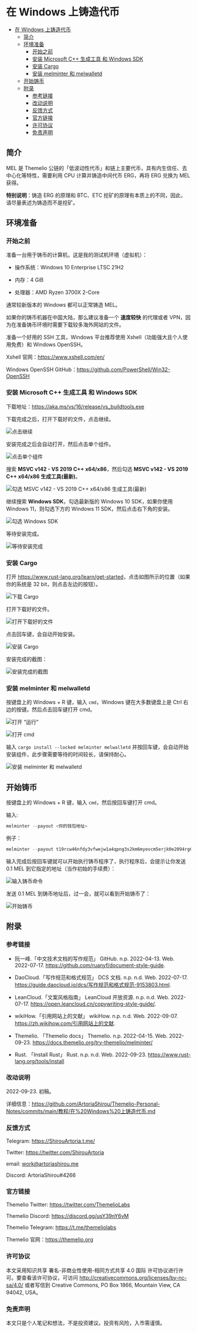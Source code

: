 # 在 Windows 上铸造代币

- [在 Windows 上铸造代币](#在-windows-上铸造代币)
  - [简介](#简介)
  - [环境准备](#环境准备)
    - [开始之前](#开始之前)
    - [安装 Microsoft C++ 生成工具 和 Windows SDK](#安装-microsoft-c-生成工具-和-windows-sdk)
    - [安装 Cargo](#安装-cargo)
    - [安装 melminter 和 melwalletd](#安装-melminter-和-melwalletd)
  - [开始铸币](#开始铸币)
  - [附录](#附录)
    - [参考链接](#参考链接)
    - [改动说明](#改动说明)
    - [反馈方式](#反馈方式)
    - [官方链接](#官方链接)
    - [许可协议](#许可协议)
    - [免责声明](#免责声明)

## 简介

MEL 是 Themelio 公链的「低波动性代币」和链上主要代币，具有内生信任、去中心化等特性，需要利用 CPU 计算并铸造中间代币 ERG，再将 ERG 兑换为 MEL 获得。

**特别说明**：铸造 ERG 的原理和 BTC、ETC 挖矿的原理有本质上的不同，因此，请尽量表述为铸造而不是挖矿。

## 环境准备

### 开始之前

准备一台用于铸币的计算机，这是我的测试机环境（虚拟机）：

- 操作系统：Windows 10 Enterprise LTSC 21H2

- 内存：4 GiB

- 处理器：AMD Ryzen 3700X 2-Core

通常较新版本的 Windows 都可以正常铸造 MEL。

如果你的铸币机器在中国大陆，那么建议准备一个 **速度较快** 的代理或者 VPN，因为在准备铸币环境时需要下载较多海外网站的文件。

准备一个好用的 SSH 工具，Windows 平台推荐使用 Xshell（功能强大且个人使用免费）和 Windows OpenSSH。

Xshell 官网：<https://www.xshell.com/en/>

Windows OpenSSH GitHub：<https://github.com/PowerShell/Win32-OpenSSH>

### 安装 Microsoft C++ 生成工具 和 Windows SDK

下载地址：<https://aka.ms/vs/16/release/vs_buildtools.exe>

下载完成之后，打开下载好的文件，点击继续。

![点击继续](%E5%9C%A8%20Windows%20%E4%B8%8A%E9%93%B8%E9%80%A0%E4%BB%A3%E5%B8%81/converted/install-build-tools-and-windows-sdk-1.webp)

安装完成之后会自动打开，然后点击单个组件。

![点击单个组件](%E5%9C%A8%20Windows%20%E4%B8%8A%E9%93%B8%E9%80%A0%E4%BB%A3%E5%B8%81/converted/install-build-tools-and-windows-sdk-2.webp)

搜索 **MSVC v142 - VS 2019 C++ x64/x86**，然后勾选 **MSVC v142 - VS 2019 C++ x64/x86 生成工具(最新)**。

![勾选 MSVC v142 - VS 2019 C++ x64/x86 生成工具(最新)](%E5%9C%A8%20Windows%20%E4%B8%8A%E9%93%B8%E9%80%A0%E4%BB%A3%E5%B8%81/converted/install-build-tools-and-windows-sdk-3.webp)

继续搜索 **Windows SDK**，勾选最新版的 Windows 10 SDK，如果你使用 Windows 11，则勾选下方的 Windows 11 SDK，然后点击右下角的安装。

![勾选 Windows SDK](%E5%9C%A8%20Windows%20%E4%B8%8A%E9%93%B8%E9%80%A0%E4%BB%A3%E5%B8%81/converted/install-build-tools-and-windows-sdk-4.webp)

等待安装完成。

![等待安装完成](%E5%9C%A8%20Windows%20%E4%B8%8A%E9%93%B8%E9%80%A0%E4%BB%A3%E5%B8%81/converted/install-build-tools-and-windows-sdk-5.webp)

### 安装 Cargo

打开 <https://www.rust-lang.org/learn/get-started>，点击如图所示的位置（如果你的系统是 32 bit，则点击左边的按钮）。

![下载 Cargo](%E5%9C%A8%20Windows%20%E4%B8%8A%E9%93%B8%E9%80%A0%E4%BB%A3%E5%B8%81/converted/install-cargo-1.webp)

打开下载好的文件。

![打开下载好的文件](%E5%9C%A8%20Windows%20%E4%B8%8A%E9%93%B8%E9%80%A0%E4%BB%A3%E5%B8%81/converted/install-cargo-2.webp)

点击回车键，会自动开始安装。

![安装 Cargo](%E5%9C%A8%20Windows%20%E4%B8%8A%E9%93%B8%E9%80%A0%E4%BB%A3%E5%B8%81/converted/install-cargo-3.webp)

安装完成的截图：

![安装完成的截图](%E5%9C%A8%20Windows%20%E4%B8%8A%E9%93%B8%E9%80%A0%E4%BB%A3%E5%B8%81/converted/install-cargo-4.webp)

### 安装 melminter 和 melwalletd

按键盘上的 Windows + R 键，输入 `cmd`，Windows 键在大多数键盘上是 Ctrl 右边的按键。然后点击回车键打开 cmd。

![打开 “运行”](%E5%9C%A8%20Windows%20%E4%B8%8A%E9%93%B8%E9%80%A0%E4%BB%A3%E5%B8%81/converted/install-melminter-and-melwalletd-1.webp)

![打开 cmd](%E5%9C%A8%20Windows%20%E4%B8%8A%E9%93%B8%E9%80%A0%E4%BB%A3%E5%B8%81/converted/install-melminter-and-melwalletd-2.webp)

输入 `cargo install --locked melminter melwalletd` 并按回车键，会自动开始安装组件，此步骤需要等待的时间较长，请保持耐心。

![安装 melminter 和 melwalletd](%E5%9C%A8%20Windows%20%E4%B8%8A%E9%93%B8%E9%80%A0%E4%BB%A3%E5%B8%81/converted/install-melminter-and-melwalletd-3.webp)

## 开始铸币

按键盘上的 Windows + R 键，输入 `cmd`，然后按回车键打开 cmd。

输入:

```powershell
melminter --payout <你的钱包地址>
```

例子：

```powershell
melminter --payout t19rcw46nfdy3vfwejw1a4qpng3s2km6myevcm5erjk0e2094rg640
```

输入完成后按回车键就可以开始执行铸币程序了，执行程序后，会提示让你发送 0.1 MEL 到它指定的地址（当作初始的手续费）：

![输入铸币命令](%E5%9C%A8%20Windows%20%E4%B8%8A%E9%93%B8%E9%80%A0%E4%BB%A3%E5%B8%81/converted/mint-1.webp)

发送 0.1 MEL 到铸币地址后，过一会，就可以看到开始铸币了：

![开始铸币](%E5%9C%A8%20Windows%20%E4%B8%8A%E9%93%B8%E9%80%A0%E4%BB%A3%E5%B8%81/converted/mint-4.webp)

## 附录

### 参考链接

- 阮一峰.「中文技术文档的写作规范」 GitHub. n.p. 2022-04-13. Web. 2022-07-17. <https://github.com/ruanyf/document-style-guide>.

- DaoCloud.「写作规范和格式规范」 DCS 文档. n.p. n.d. Web. 2022-07-17. <https://guide.daocloud.io/dcs/写作规范和格式规范-9153803.html>.

- LeanCloud.「文案风格指南」 LeanCloud 开放资源. n.p. n.d. Web. 2022-07-17. <https://open.leancloud.cn/copywriting-style-guide/>.

- wikiHow.「引用网站上的文献」 wikiHow. n.p. n.d. Web. 2022-09-07. <https://zh.wikihow.com/引用网站上的文献>.

- Themelio. 「Themelio docs」 Themelio. n.p. 2022-04-15. Web. 2022-09-23. <https://docs.themelio.org/try-themelio/melminter/>

- Rust. 「Install Rust」 Rust. n.p. n.d. Web. 2022-09-23. <https://www.rust-lang.org/tools/install>

### 改动说明

2022-09-23. 初稿。

详细信息：<https://github.com/ArtoriaShirou/Themelio-Personal-Notes/commits/main/教程/在%20Windows%20上铸造代币.md>

### 反馈方式

Telegram: <https://ShirouArtoria.t.me/>

Twitter: <https://twitter.com/ShirouArtoria>

email: <work@artoriashirou.me>

Discord: ArtoriaShirou#4266

### 官方链接

Themelio Twitter: <https://twitter.com/ThemelioLabs>

Themelio Discord: <https://discord.gg/usY39nY6vM>

Themelio Telegram: <https://t.me/themeliolabs>

Themelio 官网：<https://themelio.org>

### 许可协议

本文采用知识共享 署名-非商业性使用-相同方式共享 4.0 国际 许可协议进行许可。要查看该许可协议，可访问 <http://creativecommons.org/licenses/by-nc-sa/4.0/> 或者写信到 Creative Commons, PO Box 1866, Mountain View, CA 94042, USA。

### 免责声明

本文只是个人笔记和想法，不是投资建议。投资有风险，入市需谨慎。
